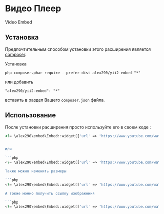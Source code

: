 Видео Плеер 
===========
Video Embed

Установка
------------

Предпочтительным способом установки этого расширения является [composer](http://getcomposer.org/download/).

Установка

```
php composer.phar require --prefer-dist alex290/yii2-embed "*"
```

или добавить

```
"alex290/yii2-embed": "*"
```

вставить в раздел Вашего `composer.json` файла.


Использование
-----

После установки расширения просто используйте его в своем коде  :

```php
<?= \alex290\embed\Embed::widget(['url' => 'https://www.youtube.com/watch?v=Pwe-pA6TaZk']); ?>```


или

```php
<?= \alex290\embed\Embed::widget(['url' => 'https://www.youtube.com/watch?v=Pwe-pA6TaZk', 'type'=> 'video']); ?>```

Также можно изменить размеры

```php
<?= \alex290\embed\Embed::widget(['url' => 'https://www.youtube.com/watch?v=Pwe-pA6TaZk', 'type'=> 'video', 'width'=> 800, 'height' => 600 ]); ?>```

А токже можно получить ссылку изображения

```php
<?= \alex290\embed\Embed::widget(['url' => 'https://www.youtube.com/watch?v=Pwe-pA6TaZk', 'type'=> 'img']); ?>```